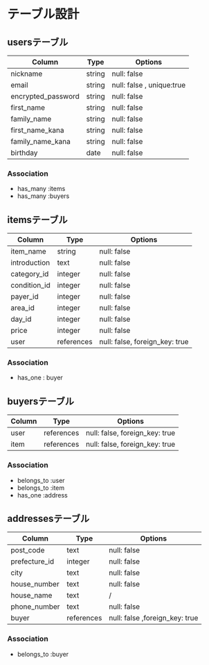 # テーブル設計

## usersテーブル

| Column            | Type   | Options                   |
| ----------------- | ------ | -----------               |
| nickname          | string | null: false               |
| email             | string | null: false , unique:true |
| encrypted_password| string | null: false               |
| first_name        | string | null: false               |
| family_name       | string | null: false               |
| first_name_kana   | string | null: false               |
| family_name_kana  | string | null: false               |
| birthday          | date   | null: false               |


### Association
- has_many :items
- has_many :buyers

## itemsテーブル

| Column         | Type       | Options                        |
| -------------- | ---------- | ------------------------------ |
| item_name      | string     | null: false                    |
| introduction   | text       | null: false                    |
| category_id    | integer    | null: false                    |
| condition_id   | integer    | null: false                    |
| payer_id       | integer    | null: false                    |
| area_id        | integer    | null: false                    |
| day_id         | integer    | null: false                    |
| price          | integer    | null: false                    |
| user           | references | null: false, foreign_key: true |

### Association
- has_one : buyer


## buyersテーブル

| Column    | Type       | Options                        |
| --------- | ---------- | ------------------------------ |
| user      | references | null: false, foreign_key: true |
| item      | references | null: false, foreign_key: true |
### Association
- belongs_to :user
- belongs_to :item
- has_one :address

## addressesテーブル

| Column            | Type             | Options                        |
| ----------------- | ---------------- | ------------------------------ |
| post_code         | text             | null: false                    |
| prefecture_id     | integer          | null: false                    |
| city              | text             | null: false                    |
| house_number      | text             | null: false                    |
| house_name        | text             |/                               |
| phone_number      | text             | null: false                    |
| buyer             | references       | null: false ,foreign_key: true |


### Association
- belongs_to :buyer